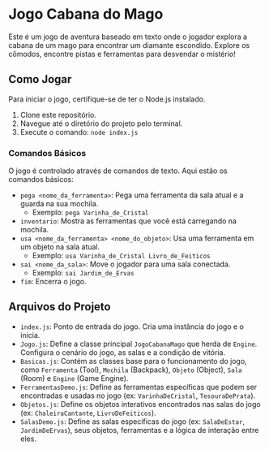 # Jogo Cabana do Mago

Este é um jogo de aventura baseado em texto onde o jogador explora a cabana de um mago para encontrar um diamante escondido. Explore os cômodos, encontre pistas e ferramentas para desvendar o mistério!

## Como Jogar

Para iniciar o jogo, certifique-se de ter o Node.js instalado.

1. Clone este repositório.
2. Navegue até o diretório do projeto pelo terminal.
3. Execute o comando: `node index.js`

### Comandos Básicos

O jogo é controlado através de comandos de texto. Aqui estão os comandos básicos:

*   `pega <nome_da_ferramenta>`: Pega uma ferramenta da sala atual e a guarda na sua mochila.
    *   Exemplo: `pega Varinha_de_Cristal`
*   `inventario`: Mostra as ferramentas que você está carregando na mochila.
*   `usa <nome_da_ferramenta> <nome_do_objeto>`: Usa uma ferramenta em um objeto na sala atual.
    *   Exemplo: `usa Varinha_de_Cristal Livro_de_Feiticos`
*   `sai <nome_da_sala>`: Move o jogador para uma sala conectada.
    *   Exemplo: `sai Jardim_de_Ervas`
*   `fim`: Encerra o jogo.

## Arquivos do Projeto

*   `index.js`: Ponto de entrada do jogo. Cria uma instância do jogo e o inicia.
*   `Jogo.js`: Define a classe principal `JogoCabanaMago` que herda de `Engine`. Configura o cenário do jogo, as salas e a condição de vitória.
*   `Basicas.js`: Contém as classes base para o funcionamento do jogo, como `Ferramenta` (Tool), `Mochila` (Backpack), `Objeto` (Object), `Sala` (Room) e `Engine` (Game Engine).
*   `FerramentasDemo.js`: Define as ferramentas específicas que podem ser encontradas e usadas no jogo (ex: `VarinhaDeCristal`, `TesouraDePrata`).
*   `Objetos.js`: Define os objetos interativos encontrados nas salas do jogo (ex: `ChaleiraCantante`, `LivroDeFeiticos`).
*   `SalasDemo.js`: Define as salas específicas do jogo (ex: `SalaDeEstar`, `JardimDeErvas`), seus objetos, ferramentas e a lógica de interação entre eles.
